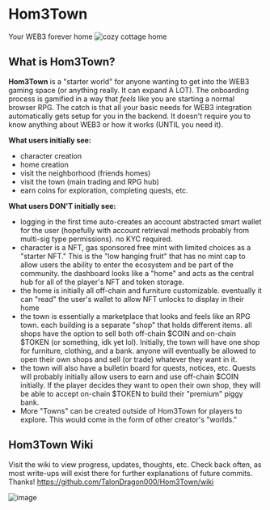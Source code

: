 # Hom3Town
Your WEB3 forever home
![cozy cottage home](https://github.com/user-attachments/assets/eab91122-b8dd-4eb0-a6a3-8a830ba2e474)


## What is Hom3Town? 

**Hom3Town** is a "starter world" for anyone wanting to get into the WEB3 gaming space (or anything really. It can expand A LOT). 
The onboarding process is gamified in a way that *feels* like you are starting a normal browser RPG. 
The catch is that all your basic needs for WEB3 integration automatically gets setup for you in the backend. It doesn't require you to know anything about WEB3 or how it works (UNTIL you need it). 

__What users initially see:__
- character creation
- home creation
- visit the neighborhood (friends homes)
- visit the town (main trading and RPG hub)
- earn coins for exploration, completing quests, etc.

__What users DON'T initially see:__
- logging in the first time auto-creates an account abstracted smart wallet for the user (hopefully with account retrieval methods probably from multi-sig type permissions). no KYC required.
- character is a NFT, gas sponsored free mint with limited choices as a "starter NFT." This is the "low hanging fruit" that has no mint cap to allow users the ability to enter the ecosystem and be part of the community.
the dashboard looks like a "home" and acts as the central hub for all of the player's NFT and token storage.
- the home is initially all off-chain and furniture customizable. eventually it can "read" the user's wallet to allow NFT unlocks to display in their home
- the town is essentially a marketplace that looks and feels like an RPG town. each building is a separate "shop" that holds different items. all shops have the option to sell both off-chain $COIN and on-chain $TOKEN (or something, idk yet lol). Initially, the town will have one shop for furniture, clothing, and a bank. anyone will eventually be allowed to open their own shops and sell (or trade) whatever they want in it.
- the town will also have a bulletin board for quests, notices, etc. Quests will probably initially allow users to earn and use off-chain $COIN initially. If the player decides they want to open their own shop, they will be able to accept on-chain $TOKEN to build their "premium" piggy bank.
- More "Towns" can be created outside of Hom3Town for players to explore. This would come in the form of other creator's "worlds."

## Hom3Town Wiki
Visit the wiki to view progress, updates, thoughts, etc. Check back often, as most write-ups will exist there for further explanations of future commits. Thanks! 
https://github.com/TalonDragon000/Hom3Town/wiki

![image](https://github.com/user-attachments/assets/1c96b6c3-96db-4340-a8eb-3a7fc86451cb)

